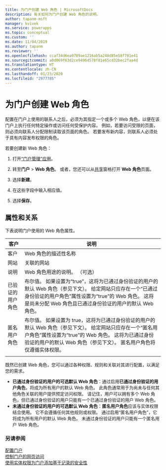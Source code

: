 ```yaml
---
title: 为门户创建 Web 角色 | MicrosoftDocs
description: 有关如何为门户创建 Web 角色的说明。
author: tapanm-msft
manager: kvivek
ms.service: powerapps
ms.topic: conceptual
ms.custom: ''
ms.date: 11/04/2019
ms.author: tapanm
ms.reviewer: ''
ms.openlocfilehash: ccaf34d6ea0789ae1216ab5a240d85e58f701e41
ms.sourcegitcommit: a0d069f63d2ce9496d578f81e65cd32bec2faa4d
ms.translationtype: HT
ms.contentlocale: zh-CN
ms.lasthandoff: 01/23/2020
ms.locfileid: "2977785"
---
```

# <a name="create-web-roles-for-portals"></a>为门户创建 Web 角色

配置在门户上使用的联系人之后，必须为其指定一个或多个 Web 角色，以便在该门户上执行任何特定操作或访问任何受保护内容。 例如，若要访问受限的页面，则必须向联系人分配限制读取该页面的角色。 若要发布新内容，则联系人必须处于具有内容发布权限的角色。

若要创建新 Web 角色：

1. 打开[“门户管理”应用](configure-portal.md)。

2. 转至**门户** > **Web 角色**。
    或者，您还可以从[共享](../manage-existing-portals.md#share)窗格打开 **Web 角色**页面。 

3. 选择**新建**。

4. 在这些字段中输入相应值。

5. 选择**保存**。

## <a name="attributes-and-relationships"></a>属性和关系

下表说明门户使用的 Web 角色属性。

| 客户                     | 说明                                                                                                                                                                                                                                     |
|--------------------------|-------------------------------------------------------------------------------------------------------------------------------------------------------------------------------------------------------------------------------------------------|
| 客户                     | Web 角色的描述性名称                                                                                                                                                                                                            |
| 网站                  | 关联的网站                                                                                                                                                                                                                          |
| 说明              | Web 角色用途的说明。 （可选）                                                                                                                                                                                             |
| 已验证的用户角色 | 布尔值。 如果设置为“true”，这将为已通过身份验证的用户的默认 Web 角色（参见下文）。 给定网站只应存在一个“已通过身份验证的用户角色”属性设置为“true”的 Web 角色。 这将是尚未分配 Web 角色且已通过身份验证的用户的默认 Web 角色。 |
| 匿名用户角色     | 布尔值。 如果设置为 true，这将为已通过身份验证的用户的默认 Web 角色（参见下文）。 给定网站只应存在一个“匿名用户角色”属性设置为“true”的 Web 角色。 这将为已通过身份验证的用户的默认 Web 角色（参见下文）。 匿名用户角色将仅遵循实体权限。| 
|| 

既然已创建 Web 角色，您可以通过各种权限、规则和关联对其进行配置，以满足您的需求。

- **已通过身份验证的用户的可选默认 Web 角色**：通过启用**已通过身份验证的用户角色**，将成为所有用户的默认 Web 角色。 此角色通常用于为尚未与任何其他角色关联的用户提供预定访问权限。 请记住，用户可以拥有多个 Web 角色，但已通过身份验证的用户只能有一个已通过身份验证的用户 Web 角色。
- **未通过身份验证的用户的可选默认 Web 角色**：**匿名用户角色**应该与实体权限结合使用。 它不会遵循任何其他规则或权限。 通过启用“匿名用户角色”，它将成为所有用户的默认 Web 角色。 未通过身份验证的用户只能有一个匿名用户 Web 角色。

### <a name="see-also"></a>另请参阅

[配置门户](configure-portal.md) <br>
[控制门户的网页访问](webpage-access-control.md)  
[使用实体权限为门户添加基于记录的安全性](assign-entity-permissions.md) <br>
